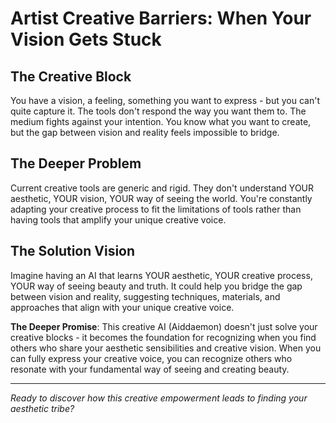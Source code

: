 # Artist Creative Barriers: When Your Vision Gets Stuck

## The Creative Block
You have a vision, a feeling, something you want to express - but you can't quite capture it. The tools don't respond the way you want them to. The medium fights against your intention. You know what you want to create, but the gap between vision and reality feels impossible to bridge.

## The Deeper Problem
Current creative tools are generic and rigid. They don't understand YOUR aesthetic, YOUR vision, YOUR way of seeing the world. You're constantly adapting your creative process to fit the limitations of tools rather than having tools that amplify your unique creative voice.

## The Solution Vision
Imagine having an AI that learns YOUR aesthetic, YOUR creative process, YOUR way of seeing beauty and truth. It could help you bridge the gap between vision and reality, suggesting techniques, materials, and approaches that align with your unique creative voice.

**The Deeper Promise**: This creative AI (Aiddaemon) doesn't just solve your creative blocks - it becomes the foundation for recognizing when you find others who share your aesthetic sensibilities and creative vision. When you can fully express your creative voice, you can recognize others who resonate with your fundamental way of seeing and creating beauty.

---

*Ready to discover how this creative empowerment leads to finding your aesthetic tribe?*
